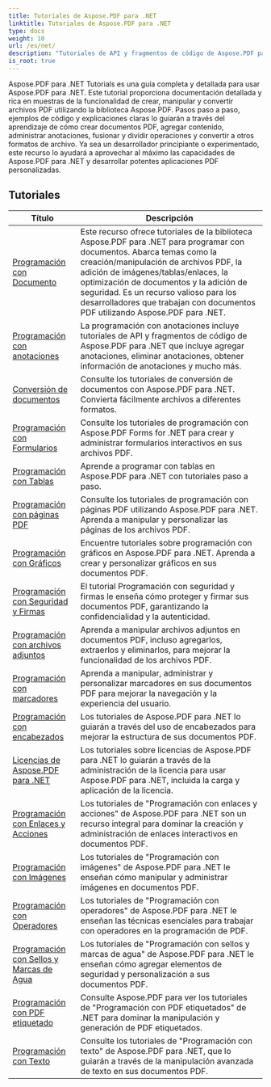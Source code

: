 ```yaml
---
title: Tutoriales de Aspose.PDF para .NET
linktitle: Tutoriales de Aspose.PDF para .NET
type: docs
weight: 10
url: /es/net/
description: "Tutoriales de API y fragmentos de código de Aspose.PDF para .NET que incluyen la creación, edición, conversión, impresión y muchas más funciones de uso del procesamiento de documentos PDF"
is_root: true
---
```


Aspose.PDF para .NET Tutorials es una guía completa y detallada para usar Aspose.PDF para .NET. Este tutorial proporciona documentación detallada y rica en muestras de la funcionalidad de crear, manipular y convertir archivos PDF utilizando la biblioteca Aspose.PDF. Pasos paso a paso, ejemplos de código y explicaciones claras lo guiarán a través del aprendizaje de cómo crear documentos PDF, agregar contenido, administrar anotaciones, fusionar y dividir operaciones y convertir a otros formatos de archivo. Ya sea un desarrollador principiante o experimentado, este recurso lo ayudará a aprovechar al máximo las capacidades de Aspose.PDF para .NET y desarrollar potentes aplicaciones PDF personalizadas.

## Tutoriales
| Título | Descripción |
| --- | --- | 
| [Programación con Documento](./programming-with-document/) | Este recurso ofrece tutoriales de la biblioteca Aspose.PDF para .NET para programar con documentos. Abarca temas como la creación/manipulación de archivos PDF, la adición de imágenes/tablas/enlaces, la optimización de documentos y la adición de seguridad. Es un recurso valioso para los desarrolladores que trabajan con documentos PDF utilizando Aspose.PDF para .NET. |
| [Programación con anotaciones](./annotations/) | La programación con anotaciones incluye tutoriales de API y fragmentos de código de Aspose.PDF para .NET que incluye agregar anotaciones, eliminar anotaciones, obtener información de anotaciones y mucho más. |  
| [Conversión de documentos](./document-conversion/) | Consulte los tutoriales de conversión de documentos con Aspose.PDF para .NET. Convierta fácilmente archivos a diferentes formatos. |
| [Programación con Formularios](./programming-with-forms/) | Consulte los tutoriales de programación con Aspose.PDF Forms for .NET para crear y administrar formularios interactivos en sus archivos PDF. |
| [Programación con Tablas](./programming-with-tables/) | Aprende a programar con tablas en Aspose.PDF para .NET con tutoriales paso a paso. | 
| [Programación con páginas PDF](./programming-with-pdf-pages/) | Consulte los tutoriales de programación con páginas PDF utilizando Aspose.PDF para .NET. Aprenda a manipular y personalizar las páginas de los archivos PDF. |
| [Programación con Gráficos](./programming-with-graphs/) | Encuentre tutoriales sobre programación con gráficos en Aspose.PDF para .NET. Aprenda a crear y personalizar gráficos en sus documentos PDF. |
| [Programación con Seguridad y Firmas](./programming-with-security-and-signatures/) | El tutorial Programación con seguridad y firmas le enseña cómo proteger y firmar sus documentos PDF, garantizando la confidencialidad y la autenticidad. |
| [Programación con archivos adjuntos](./programming-with-attachments/) | Aprenda a manipular archivos adjuntos en documentos PDF, incluso agregarlos, extraerlos y eliminarlos, para mejorar la funcionalidad de los archivos PDF. |
| [Programación con marcadores](./programming-with-bookmarks/) | Aprenda a manipular, administrar y personalizar marcadores en sus documentos PDF para mejorar la navegación y la experiencia del usuario. |
| [Programación con encabezados](./programming-with-headings/) | Los tutoriales de Aspose.PDF para .NET lo guiarán a través del uso de encabezados para mejorar la estructura de sus documentos PDF. |
| [Licencias de Aspose.PDF para .NET](./licensing-aspose-pdf/) | Los tutoriales sobre licencias de Aspose.PDF para .NET lo guiarán a través de la administración de la licencia para usar Aspose.PDF para .NET, incluida la carga y aplicación de la licencia. |
| [Programación con Enlaces y Acciones](./programming-with-links-and-actions/) | Los tutoriales de "Programación con enlaces y acciones" de Aspose.PDF para .NET son un recurso integral para dominar la creación y administración de enlaces interactivos en documentos PDF. |
| [Programación con Imágenes](./programming-with-images/) | Los tutoriales de "Programación con imágenes" de Aspose.PDF para .NET le enseñan cómo manipular y administrar imágenes en documentos PDF. |
| [Programación con Operadores](./programming-with-operators/) | Los tutoriales de "Programación con operadores" de Aspose.PDF para .NET le enseñan las técnicas esenciales para trabajar con operadores en la programación de PDF. |
| [Programación con Sellos y Marcas de Agua](./programming-with-stamps-and-watermarks/) | Los tutoriales de "Programación con sellos y marcas de agua" de Aspose.PDF para .NET le enseñan cómo agregar elementos de seguridad y personalización a sus documentos PDF. |
| [Programación con PDF etiquetado](./programming-with-tagged-pdf/) | Consulte Aspose.PDF para ver los tutoriales de "Programación con PDF etiquetados" de .NET para dominar la manipulación y generación de PDF etiquetados. |
| [Programación con Texto](./programming-with-text/) | Consulte los tutoriales de "Programación con texto" de Aspose.PDF para .NET, que lo guiarán a través de la manipulación avanzada de texto en sus documentos PDF. |